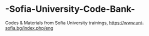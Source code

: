 # -Sofia-University-Code-Bank-
Codes &amp; Materials from Sofia University trainings, https://www.uni-sofia.bg/index.php/eng 
